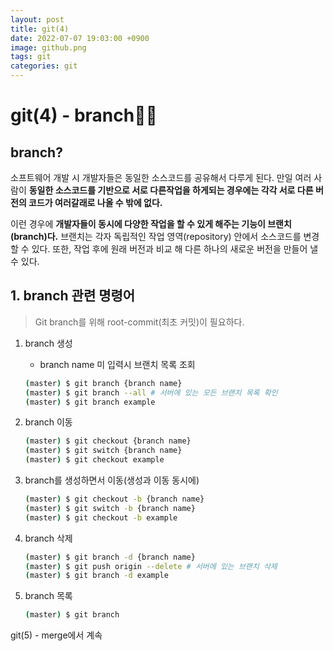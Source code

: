 ```yaml
---
layout: post
title: git(4)
date: 2022-07-07 19:03:00 +0900
image: github.png
tags: git
categories: git
---
```

# git(4) - branch🌲🍆



## branch?

소프트웨어 개발 시 개발자들은 동일한 소스코드를 공유해서 다루게 된다. 만일 여러 사람이 **동일한 소스코드를 기반으로 서로 다른작업을 하게되는 경우에는 각각 서로 다른 버전의 코드가 여러갈래로 나올 수 밖에 없다.**

이런 경우에 **개발자들이 동시에 다양한 작업을 할 수 있게 해주는 기능이 브랜치(branch)다.** 브랜치는 각자 독립적인 작업 영역(repository) 안에서 소스코드를 변경할 수 있다. 또한, 작업 후에 원래 버전과 비교 해 다른 하나의 새로운 버전을 만들어 낼 수 있다.



## 1. branch 관련 명령어

> Git branch를 위해 root-commit(최초 커밋)이 필요하다.

1. branch 생성

   * branch name 미 입력시 브랜치 목록 조회

   ``` bash
   (master) $ git branch {branch name}
   (master) $ git branch --all # 서버에 있는 모든 브랜치 목록 확인
   (master) $ git branch example
   ```

2. branch 이동

   ``` bash
   (master) $ git checkout {branch name}
   (master) $ git switch {branch name}
   (master) $ git checkout example
   ```

3. branch를 생성하면서 이동(생성과 이동 동시에)

   ``` bash
   (master) $ git checkout -b {branch name}
   (master) $ git switch -b {branch name}
   (master) $ git checkout -b example
   ```

4. branch 삭제

   ``` bash
   (master) $ git branch -d {branch name}
   (master) $ git push origin --delete # 서버에 있는 브랜치 삭제
   (master) $ git branch -d example
   ```

5. branch 목록

   ``` bash
   (master) $ git branch
   ```





git(5) - merge에서 계속



